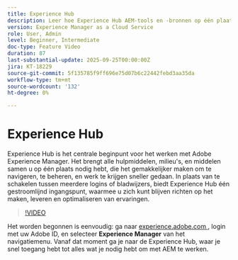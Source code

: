 ```yaml
---
title: Experience Hub
description: Leer hoe Experience Hub AEM-tools en -bronnen op één plaats centraliseert, zodat u sneller kunt werken en betere ervaringen kunt bieden.
version: Experience Manager as a Cloud Service
role: User, Admin
level: Beginner, Intermediate
doc-type: Feature Video
duration: 87
last-substantial-update: 2025-09-25T00:00:00Z
jira: KT-18229
source-git-commit: 5f135785f9ff696e75d07b6c22442febd3aa35da
workflow-type: tm+mt
source-wordcount: '132'
ht-degree: 0%

---
```



# Experience Hub

Experience Hub is het centrale beginpunt voor het werken met Adobe Experience Manager. Het brengt alle hulpmiddelen, milieu&#39;s, en middelen samen u op één plaats nodig hebt, die het gemakkelijker maken om te navigeren, te beheren, en werk te krijgen sneller gedaan. In plaats van te schakelen tussen meerdere logins of bladwijzers, biedt Experience Hub één gestroomlijnd ingangspunt, waarmee u zich kunt blijven richten op het maken, leveren en optimaliseren van ervaringen.

>[!VIDEO](https://video.tv.adobe.com/v/3475252/?learn=on&enablevpops&captions=dut)

Het worden begonnen is eenvoudig: ga naar [ experience.adobe.com ](https://experience.adobe.com), login met uw Adobe ID, en selecteer **Experience Manager** van het navigatiemenu. Vanaf dat moment ga je naar de Experience Hub, waar je snel toegang hebt tot alles wat je nodig hebt om met AEM te werken.

